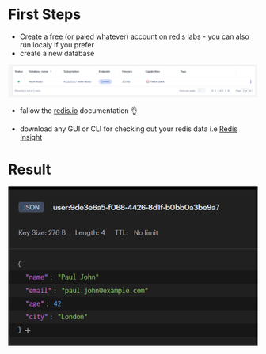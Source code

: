 # First Steps

- Create a free (or paied whatever) account on [redis labs](https://app.redislabs.com/#/) - you can also run localy if you prefer
- create a new database

![alt text](img/image.png)

- fallow the [redis.io](https://redis.io/docs/latest/develop/connect/clients/dotnet/) documentation 👌

- download any GUI or CLI for checking out your redis data i.e [Redis Insight](https://redis.io/insight/)

# Result

![alt text](img/image-1.png)